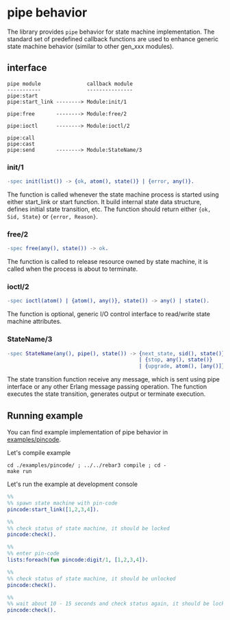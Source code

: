 # pipe behavior

The library provides `pipe` behavior for state machine implementation. The standard set of predefined callback functions are used to enhance generic state machine behavior (similar to other gen_xxx modules).

## interface

```
pipe module               callback module
-----------               ---------------
pipe:start
pipe:start_link --------> Module:init/1

pipe:free       --------> Module:free/2

pipe:ioctl      --------> Module:ioctl/2

pipe:call
pipe:cast
pipe:send       --------> Module:StateName/3
```

### init/1 

```erlang
-spec init(list()) -> {ok, atom(), state()} | {error, any()}.
```

The function is called whenever the state machine process is started using either start_link or start function. It build internal state data structure, defines initial state transition, etc. The function should return either `{ok, Sid, State}` or `{error, Reason}`. 


### free/2 

```erlang
-spec free(any(), state()) -> ok.
```

The function is called to release resource owned by state machine, it is called when the process is about to terminate.


### ioctl/2

```erlang
-spec ioctl(atom() | {atom(), any()}, state()) -> any() | state().
```

The function is optional, generic I/O control interface to read/write state machine attributes. 


### StateName/3 

```erlang
-spec StateName(any(), pipe(), state()) -> {next_state, sid(), state()} 
                                           | {stop, any(), state()} 
                                           | {upgrade, atom(), [any()]}.
```
 
The state transition function receive any message, which is sent using pipe interface or any other Erlang message passing operation. The function executes the state transition, generates output or terminate execution. 


## Running example

You can find example implementation of pipe behavior in [examples/pincode](../examples/pincode).

Let's compile example
```
cd ./examples/pincode/ ; ../../rebar3 compile ; cd -
make run
```

Let's run the example at development console

```erlang
%%
%% spawn state machine with pin-code
pincode:start_link([1,2,3,4]).

%%
%% check status of state machine, it should be locked
pincode:check().

%%
%% enter pin-code
lists:foreach(fun pincode:digit/1, [1,2,3,4]).

%%
%% check status of state machine, it should be unlocked
pincode:check().

%%
%% wait about 10 - 15 seconds and check status again, it should be locked
pincode:check().

```
